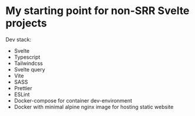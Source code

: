 # My starting point for non-SRR Svelte projects

Dev stack:

- Svelte
- Typescript
- Tailwindcss
- Svelte query 
- Vite
- SASS
- Prettier
- ESLint
- Docker-compose for container dev-environment
- Docker with minimal alpine nginx image for hosting static website
